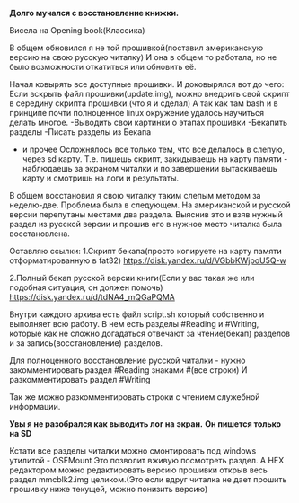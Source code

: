 **Долго мучался с восстановление книжки.**

Висела на Opening book(Классика)


В общем обновился я не той прошивкой(поставил американскую версию на свою русскую читалку)
И она в общем то работала, но не было возможности откатиться или обновить её.

Начал ковырять все доступные прошивки.
И доковырялся вот до чего:
Если вскрыть файл прошивки(update.img), можно внедрить свой скрипт в середину скрипта прошивки.(что я и сделал)
А так как там bash и в принципе почти полноценное linux окружение удалось научиться делать многое.
-Выводить свои картинки о этапах прошивки
-Бекапить разделы
-Писать разделы из Бекапа
- и прочее
Осложнялось все только тем, что все делалось в слепую, через sd карту.
Т.е. пишешь скрипт, закидываешь на карту памяти - наблюдаешь за экраном читалки и по завершении вытаскиваешь карту и смотришь на логи и результаты.

В общем восстановил я свою читалку таким слепым методом за неделю-две.
Проблема была в следующем.
На американской и русской версии перепутаны местами два раздела.
Выяснив это и взяв нужный раздел из русской версии и прошив его в нужное место читалка была восстановлена.

Оставляю ссылки:
1.Скрипт бекапа(просто копируете на карту памяти отформатированную в fat32)
https://disk.yandex.ru/d/VGbbKWjpoU5Q-w

2.Полный бекап русской версии книги(Если у вас такая же или подобная ситуация, он должен помочь)
https://disk.yandex.ru/d/tdNA4_mQGaPQMA

Внутри каждого архива есть файл script.sh который собственно и выполняет всю работу.
В нем есть разделы #Reading и #Writing, которые как не сложно догадаться отвечают за чтение(бекап) разделов и за запись(восстановление) разделов.

Для полноценного восстановление русской читалки - нужно закомментировать раздел #Reading знаками #(все строки)
И разкомментировать раздел #Writing

Так же можно разкомментировать строки с чтением служебной информации.


**Увы я не разобрался как выводить лог на экран.**
**Он пишется только на SD**

Кстати все разделы читалки можно смонтировать под windows утилитой - OSFMount
Это позволит вживую посмотреть раздел.
А HEX редактором можно редактировать версию прошивки открыв весь раздел mmcblk2.img целиком.(Это если вдруг читалка не дает прошить прошивку ниже текущей, можно понизить версию)
